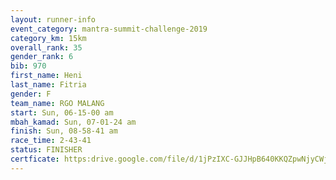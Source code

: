 ```yaml
---
layout: runner-info 
event_category: mantra-summit-challenge-2019 
category_km: 15km 
overall_rank: 35
gender_rank: 6
bib: 970
first_name: Heni
last_name: Fitria
gender: F
team_name: RGO MALANG
start: Sun, 06-15-00 am
mbah_kamad: Sun, 07-01-24 am
finish: Sun, 08-58-41 am
race_time: 2-43-41
status: FINISHER
certficate: https:drive.google.com/file/d/1jPzIXC-GJJHpB640KKQZpwNjyCWjfwTZ/view?usp=sharing
---
```

